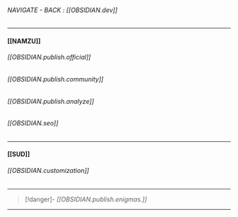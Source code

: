 
###### NAVIGATE - BACK : [[OBSIDIAN.dev]]
-----
#### [[NAMZU]]

###### [[OBSIDIAN.publish.official]]

###### [[OBSIDIAN.publish.community]]

###### [[OBSIDIAN.publish.analyze]]

###### [[OBSIDIAN.seo]]

---
#### [[SUD]]

###### [[OBSIDIAN.customization]]


------
>[!danger]- *[[OBSIDIAN.publish.enigmas.]]*
------


